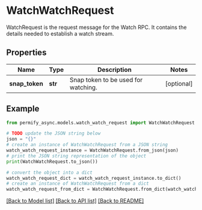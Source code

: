 # WatchWatchRequest

WatchRequest is the request message for the Watch RPC. It contains the details needed to establish a watch stream.

## Properties

Name | Type | Description | Notes
------------ | ------------- | ------------- | -------------
**snap_token** | **str** | Snap token to be used for watching. | [optional] 

## Example

```python
from permify_async.models.watch_watch_request import WatchWatchRequest

# TODO update the JSON string below
json = "{}"
# create an instance of WatchWatchRequest from a JSON string
watch_watch_request_instance = WatchWatchRequest.from_json(json)
# print the JSON string representation of the object
print(WatchWatchRequest.to_json())

# convert the object into a dict
watch_watch_request_dict = watch_watch_request_instance.to_dict()
# create an instance of WatchWatchRequest from a dict
watch_watch_request_from_dict = WatchWatchRequest.from_dict(watch_watch_request_dict)
```
[[Back to Model list]](../README.md#documentation-for-models) [[Back to API list]](../README.md#documentation-for-api-endpoints) [[Back to README]](../README.md)


